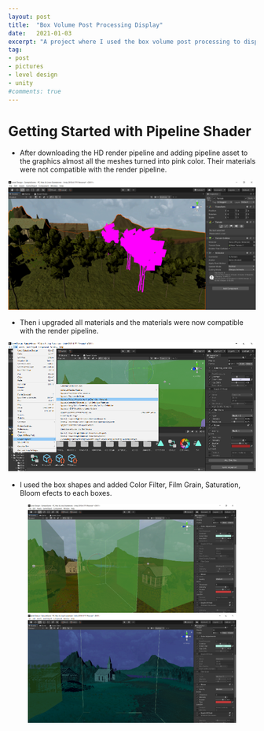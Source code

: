 ```yaml
---
layout: post
title:  "Box Volume Post Processing Display"
date:   2021-01-03
excerpt: "A project where I used the box volume post processing to display the level I designed"
tag:
- post
- pictures
- level design
- unity 
#comments: true
---
```

# Getting Started with Pipeline Shader

* After downloading the HD render pipeline and adding pipeline asset to the graphics almost all the meshes turned into pink color. Their materials were not compatible with the render pipeline. 

<img src="\assets\img\LevelDesignpost\pinkassets.png"/>

* Then i upgraded all materials and the materials were now compatible with the render pipeline. 

<img src="\assets\img\LevelDesignpost\upgradeMaterials.png"/>

* I used the box shapes and added Color Filter, Film Grain, Saturation, Bloom efects to each boxes. 

<figure class="half">
	<img src="\assets\img\LevelDesignpost\boxvolumepic.png"/>
	<img src="\assets\img\LevelDesignpost\boxvolumeinsidepic.png"/>
</figure>

